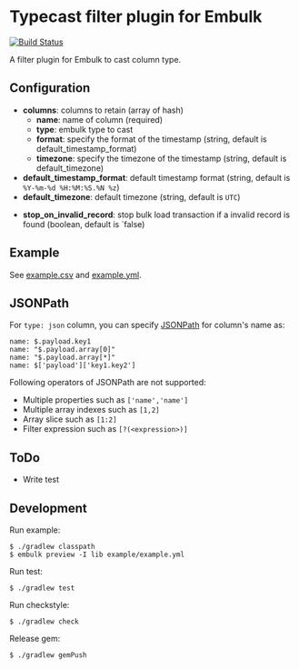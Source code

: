 # Typecast filter plugin for Embulk

[![Build Status](https://secure.travis-ci.org/sonots/embulk-filter-typecast.png?branch=master)](http://travis-ci.org/sonots/embulk-filter-typecast)

A filter plugin for Embulk to cast column type.

## Configuration

- **columns**: columns to retain (array of hash)
  - **name**: name of column (required)
  - **type**: embulk type to cast
  - **format**: specify the format of the timestamp (string, default is default_timestamp_format)
  - **timezone**: specify the timezone of the timestamp (string, default is default_timezone)
- **default_timestamp_format**: default timestamp format (string, default is `%Y-%m-%d %H:%M:%S.%N %z`)
- **default_timezone**: default timezone (string, default is `UTC`)
* **stop_on_invalid_record**: stop bulk load transaction if a invalid record is found (boolean, default is `false)

## Example

See [example.csv](./example/example.csv) and [example.yml](./example/from_string.yml).

## JSONPath

For `type: json` column, you can specify [JSONPath](http://goessner.net/articles/JsonPath/) for column's name as:

```
name: $.payload.key1
name: "$.payload.array[0]"
name: "$.payload.array[*]"
name: $['payload']['key1.key2']
```

Following operators of JSONPath are not supported:

* Multiple properties such as `['name','name']`
* Multiple array indexes such as `[1,2]`
* Array slice such as `[1:2]`
* Filter expression such as `[?(<expression>)]`

## ToDo

* Write test

## Development

Run example:

```
$ ./gradlew classpath
$ embulk preview -I lib example/example.yml
```

Run test:

```
$ ./gradlew test
```

Run checkstyle:

```
$ ./gradlew check
```

Release gem:

```
$ ./gradlew gemPush
```

